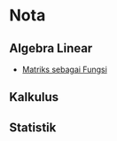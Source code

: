 # Nota
## Algebra Linear
- [Matriks sebagai Fungsi](nota/matriks%20sebagai%20fungsi.md)
## Kalkulus
## Statistik